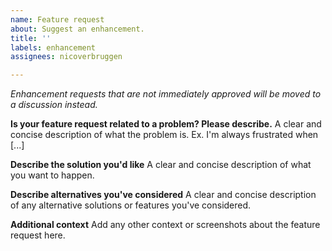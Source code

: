 ```yaml
---
name: Feature request
about: Suggest an enhancement.
title: ''
labels: enhancement
assignees: nicoverbruggen

---
```


_Enhancement requests that are not immediately approved will be moved to a discussion instead._

**Is your feature request related to a problem? Please describe.**
A clear and concise description of what the problem is. Ex. I'm always frustrated when [...]

**Describe the solution you'd like**
A clear and concise description of what you want to happen.

**Describe alternatives you've considered**
A clear and concise description of any alternative solutions or features you've considered.

**Additional context**
Add any other context or screenshots about the feature request here.
